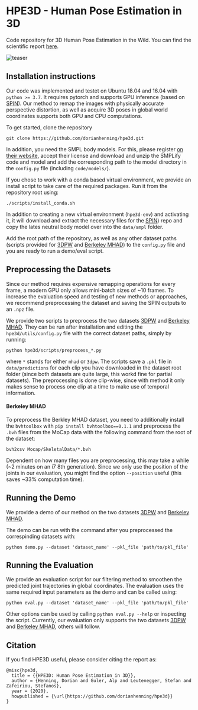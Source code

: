 # HPE3D - Human Pose Estimation in 3D

Code repository for 3D Human Pose Estimation in the Wild. You can find the scientific report [here](hpe3d_report.pdf).

![teaser](teaser.png)

## Installation instructions
Our code was implemented and testet on Ubuntu 18.04 and 16.04 with `python >= 3.7`. It requires pytorch and supports GPU inference (based on [SPIN](https://github.com/nkolot/SPIN)). Our method to remap the images with physically accurate perspective distortion, as well as acquire 3D poses in global world coordinates supports both GPU and CPU computations.

To get started, clone the repository

```
git clone https://github.com/dorianhenning/hpe3d.git
```
In addition, you need the SMPL body models. For this, please register [on their website](http://smplify.is.tue.mpg.de/), accept their license and download and unzip the SMPLify code and model and add the corresponding path to the model directory in the `config.py` file (including `code/models/`).

If you chose to work with a conda based virtual environment, we provide an install script to take care of the required packages. Run it from the repository root using:

```
./scripts/install_conda.sh
```
In addition to creating a new virtual environment (`hpe3d-env`) and activating it, it will download and extract the necessary files for the [SPIN](https://github.com/nkolot/SPIN)) repo and copy the lates neutral body model over into the `data/smpl` folder.

Add the root path of the repository, as well as any other dataset paths (scripts provided for [3DPW](https://virtualhumans.mpi-inf.mpg.de/3DPW/) and [Berkeley MHAD](https://tele-immersion.citris-uc.org/berkeley_mhad)) to the `config.py` file and you are ready to run a demo/eval script.

## Preprocessing the Datasets
Since our method requires expensive remapping operations for every frame, a modern GPU only allows mini-batch sizes of ~10 frames. To increase the evaluation speed and testing of new methods or approaches, we recommend preprocessing the dataset and saving the SPIN outputs to an `.npz` file.

We provide two scripts to preprocess the two datasets [3DPW](https://virtualhumans.mpi-inf.mpg.de/3DPW/) and [Berkeley MHAD](https://tele-immersion.citris-uc.org/berkeley_mhad). They can be run after installation and editing the `hpe3d/utils/config.py` file with the correct dataset paths, simply by running:
```
python hpe3d/scripts/preprocess_*.py
```
where `*` stands for either `mhad` or `3dpw`. The scripts save a `.pkl` file in `data/predictions` for each clip you have downloaded in the dataset root folder (since both datasets are quite large, this workd fine for partial datasets). The preprocessing is done clip-wise, since with method it only makes sense to process one clip at a time to make use of temporal information.

#### Berkeley MHAD
To preprocess the Berkley MHAD dataset, you need to additionally install the `bvhtoolbox` with `pip install bvhtoolbox==0.1.1` and preprocess the `.bvh` files from the MoCap data with the following command from the root of the dataset:
```
bvh2csv Mocap/SkeletalData/*.bvh
```
Dependent on how many files you are preprocessing, this may take a while (~2 minutes on an i7 8th generation). Since we only use the position of the joints in our evaluation, you might find the option `--position` useful (this saves ~33% computation time).

## Running the Demo
We provide a demo of our method on the two datasets [3DPW](https://virtualhumans.mpi-inf.mpg.de/3DPW/) and [Berkeley MHAD](https://tele-immersion.citris-uc.org/berkeley_mhad).

The demo can be run with the command after you preprocessed the correspinding datasets with:
```
python demo.py --dataset 'dataset_name' --pkl_file 'path/to/pkl_file'
```


## Running the Evaluation
We provide an evaluation script for our filtering method to smoothen the predicted joint trajectories in global coordinates. The evaluation uses the same required input parameters as the demo and can be called using:
```
python eval.py --dataset 'dataset_name' --pkl_file 'path/to/pkl_file'
```

Other options can be used by calling `python eval.py --help` or inspecting the script. Currently, our evaluation only supports the two datasets [3DPW](https://virtualhumans.mpi-inf.mpg.de/3DPW/) and [Berkeley MHAD](https://tele-immersion.citris-uc.org/berkeley_mhad), others will follow.



## Citation

If you find HPE3D useful, please consider citing the report as:

```
@misc{hpe3d,
  title = {{HPE3D: Human Pose Estimation in 3D}},
  author = {Henning, Dorian and Guler, Alp and Leutenegger, Stefan and Zafeiriou, Stefanos},
  year = {2020},
  howpublished = {\url{https://github.com/dorianhenning/hpe3d}}
}
```
